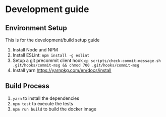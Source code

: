 # Development guide

## Environment Setup

This is for the development/build setup guide

1. Install Node and NPM
2. Install ESLint: `npm install -g eslint`
3. Setup a git precommit client hook `cp scripts/check-commit-message.sh .git/hooks/commit-msg && chmod 700 .git/hooks/commit-msg`
4. Install yarn https://yarnpkg.com/en/docs/install


## Build Process
1. `yarn` to install the dependencies
3. `npm test` to execute the tests
4. `npm run build` to build the docker image
